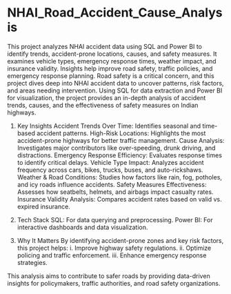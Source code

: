 # NHAI_Road_Accident_Cause_Analysis
This project analyzes NHAI accident data using SQL and Power BI to identify trends, accident-prone locations, causes, and safety measures. It examines vehicle types, emergency response times, weather impact, and insurance validity. Insights help improve road safety, traffic policies, and emergency response planning.
Road safety is a critical concern, and this project dives deep into NHAI accident data to uncover patterns, risk factors, and areas needing intervention. Using SQL for data extraction and Power BI for visualization, the project provides an in-depth analysis of accident trends, causes, and the effectiveness of safety measures on Indian highways.

1. Key Insights
Accident Trends Over Time: Identifies seasonal and time-based accident patterns.
High-Risk Locations: Highlights the most accident-prone highways for better traffic management.
Cause Analysis: Investigates major contributors like over-speeding, drunk driving, and distractions.
Emergency Response Efficiency: Evaluates response times to identify critical delays.
Vehicle Type Impact: Analyzes accident frequency across cars, bikes, trucks, buses, and auto-rickshaws.
Weather & Road Conditions: Studies how factors like rain, fog, potholes, and icy roads influence accidents.
Safety Measures Effectiveness: Assesses how seatbelts, helmets, and airbags impact casualty rates.
Insurance Validity Analysis: Compares accident rates based on valid vs. expired insurance.

2. Tech Stack
SQL: For data querying and preprocessing.
Power BI: For interactive dashboards and data visualization.

3. Why It Matters
By identifying accident-prone zones and key risk factors, this project helps:
 i. Improve highway safety regulations.
 ii. Optimize policing and traffic enforcement.
 iii. Enhance emergency response strategies.

This analysis aims to contribute to safer roads by providing data-driven insights for policymakers, traffic authorities, and road safety organizations.
